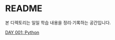 # README

본 디렉토리는 일일 학습 내용을 정리·기록하는 공간입니다.

[DAY 001: Python](https://github.com/iloveslowfood/iloveCookBook/blob/main/NAVERBoostcamp/daily_reports/Day001.md)